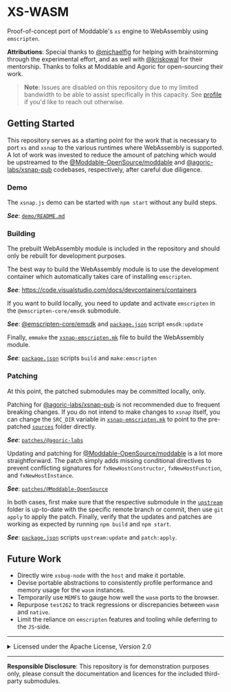 # XS-WASM

Proof-of-concept port of Moddable's `xs` engine to WebAssembly using `emscripten`.

**Attributions**: Special thanks to [@michaelfig] for helping with brainstorming through the experimental effort, and as well with [@kriskowal] for their mentorship. Thanks to folks at Moddable and Agoric for open-sourcing their work.

> **Note**: Issues are disabled on this repository due to my limited bandwidth to be able to assist specifically in this capacity. See [profile](https://github.com/smotaal) if you'd like to reach out otherwise.

## Getting Started

This repository serves as a starting point for the work that is necessary to port `xs` and `xsnap` to the various runtimes where WebAssembly is supported. A lot of work was invested to reduce the amount of patching which would be upstreamed to the [@Moddable-OpenSource/moddable] and [@agoric-labs/xsnap-pub] codebases, respectively, after careful due diligence.

### Demo

The `xsnap.js` demo can be started with `npm start` without any build steps.

***See***: [`demo/README.md`]

### Building

The prebuilt WebAssembly module is included in the repository and should only be rebuilt for development purposes.

The best way to build the WebAssembly module is to use the development container which automatically takes care of installing `emscripten`.

***See***: https://code.visualstudio.com/docs/devcontainers/containers

If you want to build locally, you need to update and activate `emscripten` in the `@emscripten-core/emsdk` submodule.

***See***: [@emscripten-core/emsdk] and [`package.json`] script `emsdk:update`

Finally, `emmake` the [`xsnap-emscripten.mk`] file to build the WebAssembly module.

***See***: [`package.json`] scripts `build` and `make:emscripten`

### Patching

At this point, the patched submodules may be committed locally, only.

Patching for [@agoric-labs/xsnap-pub] is not recommended due to frequent breaking changes. If you do not intend to make changes to `xsnap` itself, you can change the `SRC_DIR` variable in [`xsnap-emscripten.mk`] to point to the pre-patched [`sources`] folder directly.

***See***: [`patches/@agoric-labs`]

Updating and patching for [@Moddable-OpenSource/moddable] is a lot more straightforward. The patch simply adds missing conditional directives to prevent conflicting signatures for `fxNewHostConstructor`, `fxNewHostFunction`, and `fxNewHostInstance`.

***See***: [`patches/@Moddable-OpenSource`]

In both cases, first make sure that the respective submodule in the [`upstream`] folder is up-to-date with the specific remote branch or commit, then use `git apply` to apply the patch. Finally, verify that the updates and patches are working as expected by running `npm build` and `npm start`.

***See***: [`package.json`] scripts `upstream:update` and `patch:apply`.

## Future Work

- Directly wire `xsbug-node` with the `host` and make it portable.
- Devise portable abstractions to consistently profile performance and memory usage for the `wasm` instances.
- Temporarily use `MEMFS` to gauge how well the `wasm` ports to the browser.
- Repurpose `test262` to track regressions or discrepancies between `wasm` and `native`.
- Limit the reliance on `emscripten` features and tooling while deferring to the `JS`-side.

---

<details><summary>Licensed under the Apache License, Version 2.0</summary>

```
   Copyright 2023 Saleh Abdel Motaal

   Licensed under the Apache License, Version 2.0 (the "License");
   you may not use this file except in compliance with the License.
   You may obtain a copy of the License at

       http://www.apache.org/licenses/LICENSE-2.0

   Unless required by applicable law or agreed to in writing, software
   distributed under the License is distributed on an "AS IS" BASIS,
   WITHOUT WARRANTIES OR CONDITIONS OF ANY KIND, either express or implied.
   See the License for the specific language governing permissions and
   limitations under the License.
```

</details>

---

**Responsible Disclosure**: This repository is for demonstration purposes only, please consult the documentation and licences for the included third-party submodules.

[@Moddable-OpenSource/moddable]: https://github.com/Moddable-OpenSource/moddable
[@agoric-labs/xsnap-pub]: https://github.com/agoric-labs/xsnap-pub
[@emscripten-core/emsdk]: https://github.com/emscripten-core/emsdk
[`xsnap-emscripten.mk`]: makefiles/wasm/xsnap-emscripten.mk
[`demo/README.md`]: demo/README.md
[`sources`]: sources/
[`upstream`]: upstream/
[`patches/@agoric-labs`]: patches/@agoric-labs
[`patches/@Moddable-OpenSource`]: patches/@Moddable-OpenSource
[`package.json`]: package.json
[@michaelfig]: https://github.com/michaelfig
[@kriskowal]: https://github.com/kriskowal
